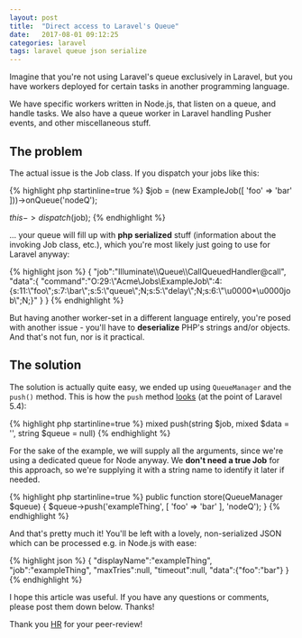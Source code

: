 ```yaml
---
layout: post
title:  "Direct access to Laravel's Queue"
date:   2017-08-01 09:12:25
categories: laravel
tags: laravel queue json serialize
---
```

Imagine that you're not using Laravel's queue exclusively in Laravel, but you have workers deployed for certain tasks in another programming language.

We have specific workers written in Node.js, that listen on a queue, and handle tasks. We also have a queue worker in Laravel handling Pusher events, and other miscellaneous stuff.

## The problem

The actual issue is the Job class. If you dispatch your jobs like this:

{% highlight php startinline=true %}
$job = (new ExampleJob([
    'foo' => 'bar'
]))->onQueue('nodeQ');

$this->dispatch($job);
{% endhighlight %}

... your queue will fill up with **php serialized** stuff (information about the invoking Job class, etc.), which you're most likely just going to use for Laravel anyway:

{% highlight json %}
{
    "job":"Illuminate\\\\Queue\\\\CallQueuedHandler@call",
    "data":{
        "command":"O:29:\\"Acme\\Jobs\\ExampleJob\\":4:{s:11:\\"foo\\";s:7:\\bar\\";s:5:\\"queue\\";N;s:5:\\"delay\\";N;s:6:\\"\\u0000*\\u0000job\\";N;}"
    }
}
{% endhighlight %}

But having another worker-set in a different language entirely, you're posed with another issue - you'll have to **deserialize** PHP's strings and/or objects. And that's not fun, nor is it practical.

## The solution

The solution is actually quite easy, we ended up using `QueueManager` and the `push()` method. This is how the `push` method [looks](https://laravel.com/api/5.4/Illuminate/Contracts/Queue/Queue.html#method_push) (at the point of Laravel 5.4):

{% highlight php startinline=true %}
mixed push(string $job, mixed $data = '', string $queue = null)
{% endhighlight %}

For the sake of the example, we will supply all the arguments, since we're using a dedicated queue for Node anyway. We **don't need a true Job** for this approach, so we're supplying it with a string name to identify it later if needed.

{% highlight php startinline=true %}
public function store(QueueManager $queue)
{
    $queue->push('exampleThing', [
        'foo' => 'bar'
    ], 'nodeQ');
}
{% endhighlight %}

And that's pretty much it! You'll be left with a lovely, non-serialized JSON which can be processed e.g. in Node.js with ease:

{% highlight json %}
{
  "displayName":"exampleThing",
  "job":"exampleThing",
  "maxTries":null,
  "timeout":null,
  "data":{"foo":"bar"}
}
{% endhighlight %}

I hope this article was useful. If you have any questions or comments, please post them down below. Thanks!

Thank you [HR](https://twitter.com/hrenael) for your peer-review!
